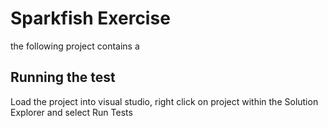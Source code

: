 # Sparkfish Exercise

the following project contains a 

## Running the test

Load the project into visual studio, right click on project within the Solution Explorer and select Run Tests
